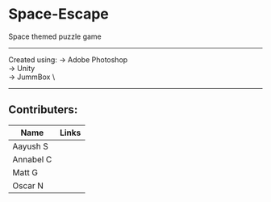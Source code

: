# Space-Escape
Space themed puzzle game 

***

Created using:
-> Adobe Photoshop \
-> Unity \
-> JummBox \

***

## Contributers: 
| Name | Links |
|------|--------|
| Aayush S | 
| Annabel C | 
| Matt G |
| Oscar N | 

